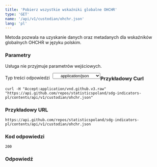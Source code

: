 ```yaml
---
title: 'Pobierz wszystkie wskaźniki globalne OHCHR'
type: 'GET'
name: '/api/v1/custodian/ohchr.json'
lang: 'pl'
---
```


Metoda pozwala na uzyskanie danych oraz metadanych dla wskaźników globalnych OHCHR w języku polskim.

### Parametry

<p>Usługa nie przyjmuje parametrów wejściowych.</p>

<p style='float:left;margin-top: 7px;'>Typ treści odpowiedzi</p>
<select style='float:left;padding: 0px 15px;width: 155px;margin-left: 10px;text-align-last: center;'>
  <option>application/json</option>
</select>

<div id='example1'>

<h3 id="przykładowy-curl">Przykładowy Curl</h3>

<p><code class="highlighter-rouge">curl -H "Accept:application/vnd.github.v3.raw" "https://api.github.com/repos/statisticspoland/sdg-indicators-pl/contents/api/v1/custodian/ohchr.json"</code></p>

<h3 id="przykładowy-url">Przykładowy URL</h3>

<p><code class="highlighter-rouge">https://api.github.com/repos/statisticspoland/sdg-indicators-pl/contents/api/v1/custodian/ohchr.json</code></p>

<h3 id="przykładowy-kod-odpowiedzi">Kod odpowiedzi</h3>

<p><code class="highlighter-rouge">200</code></p>

<h3 id="przykładowa-odpowiedź">Odpowiedź</h3>

<p><code class="highlighter-rouge" id="show-data-ohchr">
</code></p>

</div>


<script>

$.getJSON('http://sdg.gov.pl/api/v1/custodian/ohchr.json', function(data) {
    $('#show-data-ohchr').html(JSON.stringify(data, null, 2));
});

</script>
